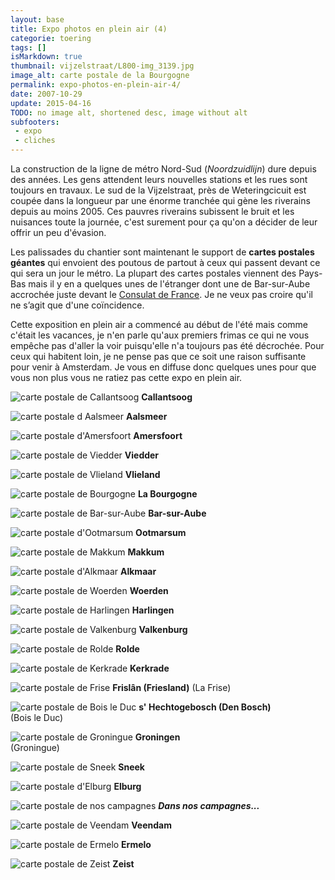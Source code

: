 ```yaml
---
layout: base
title: Expo photos en plein air (4)
categorie: toering
tags: []
isMarkdown: true
thumbnail: vijzelstraat/L800-img_3139.jpg
image_alt: carte postale de la Bourgogne
permalink: expo-photos-en-plein-air-4/
date: 2007-10-29
update: 2015-04-16
TODO: no image alt, shortened desc, image without alt
subfooters:
 - expo
 - cliches
---
```


La construction de la ligne de métro Nord-Sud (*Noordzuidlijn*) dure depuis des années. Les gens attendent leurs nouvelles stations et les rues sont toujours en travaux. Le sud de la Vijzelstraat, près de Weteringcicuit est coupée dans la longueur par une énorme tranchée qui gène les riverains depuis au moins 2005. Ces pauvres riverains subissent le bruit et les nuisances toute la journée, c'est surement pour ça qu'on a décider de leur offrir un peu d'évasion.

Les palissades du chantier sont maintenant le support de **cartes postales géantes** qui envoient des poutous de partout à ceux qui passent devant ce qui sera un jour le métro. La plupart des cartes postales viennent des Pays-Bas mais il y en a quelques unes de l'étranger dont une de Bar-sur-Aube accrochée juste devant le [Consulat de France](/carte-inutile). Je ne veux pas croire qu'il ne s’agit que d'une coïncidence.

Cette exposition en plein air a commencé au début de l'été mais comme c'était les vacances, je n'en parle qu'aux premiers frimas ce qui ne vous empêche pas d'aller la voir puisqu'elle n'a toujours pas été décrochée. Pour ceux qui habitent loin, je ne pense pas que ce soit une raison suffisante pour venir à Amsterdam. Je vous en diffuse donc quelques unes pour que vous non plus vous ne ratiez pas cette expo en plein air.

<!--excerpt-->

<div class="text-center w-[500px] m-auto">

![carte postale de Callantsoog](vijzelstraat/L800-img_3124.jpg)
**Callantsoog**

![carte postale d Aalsmeer](vijzelstraat/L800-img_3125.jpg)
**Aalsmeer**  

![carte postale d'Amersfoort](vijzelstraat/L800-img_3128.jpg)
**Amersfoort**

![carte postale de Viedder](vijzelstraat/L800-img_3131.jpg)
**Viedder**  

![carte postale de Vlieland](vijzelstraat/L800-img_3133.jpg)
**Vlieland**  

![carte postale de Bourgogne](vijzelstraat/L800-img_3139.jpg)
**La Bourgogne**  

![carte postale de Bar-sur-Aube](vijzelstraat/L800-img_3140.jpg)
**Bar-sur-Aube**  

![carte postale d'Ootmarsum](vijzelstraat/L800-img_3147.jpg)
**Ootmarsum** 

![carte postale de Makkum](vijzelstraat/L800-img_3148.jpg)
**Makkum**  

![carte postale d'Alkmaar](vijzelstraat/L800-img_3149.jpg)
**Alkmaar**

![carte postale de Woerden](vijzelstraat/L800-img_3151.jpg)
**Woerden**  

![carte postale de Harlingen](vijzelstraat/L800-img_3152.jpg)
**Harlingen** 

![carte postale de Valkenburg](vijzelstraat/L800-img_3156.jpg)
**Valkenburg**  

![carte postale de Rolde](vijzelstraat/L800-img_3124.jpg)
**Rolde** 

![carte postale de Kerkrade](vijzelstraat/L800-img_3157.jpg)
**Kerkrade** 

![carte postale de Frise](vijzelstraat/L800-img_3159.jpg)
**Frislân (Friesland)** 
(La Frise)

![carte postale de Bois le Duc](vijzelstraat/L800-img_3173.jpg)
**s' Hechtogebosch (Den Bosch)**  
(Bois le Duc)

![carte postale de Groningue](vijzelstraat/L800-img_3163.jpg)
**Groningen**   
(Groningue)

![carte postale de Sneek](vijzelstraat/L800-img_3170.jpg)
**Sneek** 

![carte postale d'Elburg](vijzelstraat/L800-img_3160.jpg)
**Elburg**  

![carte postale de nos campagnes](vijzelstraat/Holland-43.jpg)
***Dans nos campagnes...*** 

![carte postale de Veendam](vijzelstraat/Holland-44.jpg)
**Veendam** 

![carte postale de Ermelo](vijzelstraat/Holland-45.jpg)
**Ermelo** 

![carte postale de Zeist](vijzelstraat/Holland-54.jpg)
**Zeist** 

</div>